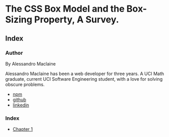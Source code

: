 # The CSS Box Model and the Box-Sizing Property, A Survey.

## Index

### Author

By Alessandro Maclaine

Alessandro Maclaine has been a web developer for three years.  A UCI Math graduate,
current UCI Software Engineering student, with a love for solving obscure problems.

- [npm](https://www.npmjs.com/~almaclaine)
- [github](https://github.com/almaclaine)
- [linkedin](https://www.linkedin.com/in/alessandro-maclaine/)

### Index

- [Chapter 1](./book/chapter01.md)
